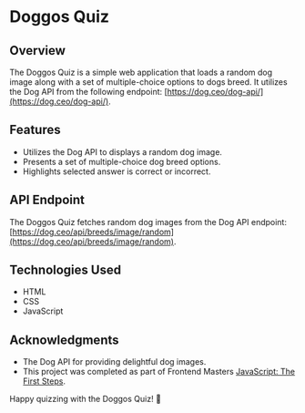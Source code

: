 # Doggos Quiz

## Overview
The Doggos Quiz is a simple web application that loads a random dog image along with a set of multiple-choice options to dogs breed. It utilizes the Dog API from the following endpoint: [https://dog.ceo/dog-api/](https://dog.ceo/dog-api/).

## Features
- Utilizes the Dog API to displays a random dog image.
- Presents a set of multiple-choice dog breed options.
- Highlights selected answer is correct or incorrect.


## API Endpoint
The Doggos Quiz fetches random dog images from the Dog API endpoint: [https://dog.ceo/api/breeds/image/random](https://dog.ceo/api/breeds/image/random).

## Technologies Used
- HTML
- CSS
- JavaScript

## Acknowledgments
- The Dog API for providing delightful dog images.
- This project was completed as part of Frontend Masters [JavaScript: The First Steps](https://frontendmasters.com/courses/javascript-first-steps/).


Happy quizzing with the Doggos Quiz! 🐾
